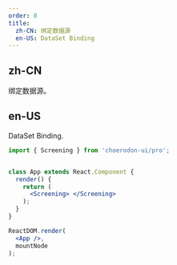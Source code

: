 ```yaml
---
order: 0
title: 
  zh-CN: 绑定数据源
  en-US: DataSet Binding
---
```


## zh-CN

绑定数据源。

## en-US

DataSet Binding.

````jsx
import { Screening } from 'choerodon-ui/pro';


class App extends React.Component {
  render() {
    return (
      <Screening> </Screening>
    );
  }
}

ReactDOM.render(
  <App />,
  mountNode
);
````
